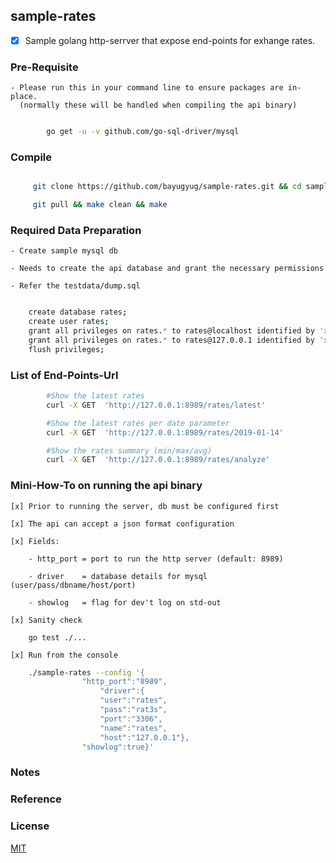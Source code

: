## sample-rates

* [x] Sample golang http-serrver that expose end-points for exhange rates.


### Pre-Requisite
	
	- Please run this in your command line to ensure packages are in-place.
	  (normally these will be handled when compiling the api binary)
	
```sh

		go get -u -v github.com/go-sql-driver/mysql

```

### Compile

```sh

     git clone https://github.com/bayugyug/sample-rates.git && cd sample-rates

     git pull && make clean && make

```

### Required Data Preparation

    - Create sample mysql db
	
	- Needs to create the api database and grant the necessary permissions
	
	- Refer the testdata/dump.sql
	
```sh

	create database rates;
	create user rates;
	grant all privileges on rates.* to rates@localhost identified by 'xxxx';
	grant all privileges on rates.* to rates@127.0.0.1 identified by 'xxxx';
	flush privileges;

```

### List of End-Points-Url


```sh
        #Show the latest rates
        curl -X GET  'http://127.0.0.1:8989/rates/latest'

        #Show the latest rates per date parameter
        curl -X GET  'http://127.0.0.1:8989/rates/2019-01-14'

        #Show the rates summary (min/max/avg)
        curl -X GET  'http://127.0.0.1:8989/rates/analyze'

```


### Mini-How-To on running the api binary

	[x] Prior to running the server, db must be configured first 
	
    [x] The api can accept a json format configuration
	
	[x] Fields:
	
		- http_port = port to run the http server (default: 8989)
		
		- driver    = database details for mysql  (user/pass/dbname/host/port)
		
		- showlog   = flag for dev't log on std-out
		
	[x] Sanity check
	    
		go test ./...
	
	[x] Run from the console

```sh
	./sample-rates --config '{
                "http_port":"8989",
                    "driver":{
                    "user":"rates",
                    "pass":"rat3s",
                    "port":"3306",
                    "name":"rates",
                    "host":"127.0.0.1"},
                "showlog":true}'


```

### Notes



### Reference
	

### License

[MIT](https://bayugyug.mit-license.org/)


